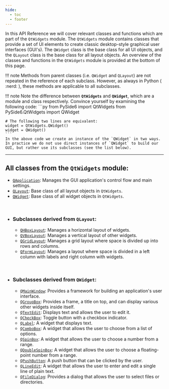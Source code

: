 ```yaml
---
hide:
  - toc
  - footer
---
```


In this API Reference we will cover relevant classes and functions which are part of the `QtWidgets` module. The `QtWidgets` module contains classes that provide a set of UI elements to create classic desktop-style graphical user interfaces (GUI's). The `QWidget` class is the base class for all UI objects, and the `QLayout` class is the base class for all layout objects. An overview of the classes and functions in the `QtWidgets` module is provided at the bottom of this page.


!!! note
    Methods from parent classes (i.e. `QWidget` and `QLayout`) are not repeated in the reference of each subclass. However, as always in Python ( :nerd: ), these methods are applicable to all subclasses. 


!!! note
    Note the difference between **`QtWidgets`** and **`QWidget`**, which are a module and class respectively. Convince yourself by examining the following code:
    ```py 
    from PySide6 import QtWidgets
    from PySide6.QtWidgets import QWidget

    # The following two lines are equivalent:
    widget = QtWidgets.QWidget()
    widget = QWidget()
    ```
    In the above code we create an instance of the `QWidget` in two ways. In practice we do not use direct instances of `QWidget` to build our GUI, but rather use its subclasses (see the list below). 

<hr>

## All classes from the `QtWidgets` module:

  - [`QApplication`](QApplication.md): Manages the GUI application's control flow and main settings.
  - [`QLayout`](QLayout.md): Base class of all layout objects in `QtWidgets`.  
  - [`QWidget`](QWidget.md): Base class of all widget objects in `QtWidgets`.
<br>

- ### Subclasses derived from `QLayout`:
    - [`QHBoxLayout`](QHBoxLayout.md): Manages a horizontal layout of widgets. 
    - [`QVBoxLayout`](QVBoxLayout.md): Manages a vertical layout of other widgets. 
    - [`QGridLayout`](QGridLayout.md): Manages a grid layout where space is divided up into rows and columns.
    - [`QFormLayout`](QFormLayout.md): Manages a layout where space is divided in a left column with labels and right column with widgets.
<br> 

- ### Subclasses derived from `QWidget`:
    - [`QMainWindow`](QMainWindow.md): Provides a framework for building an application's user interface.
    - [`QGroupBox`](QGroupBox.md): Provides a frame, a title on top, and can display various other widgets inside itself.
    - [`QTextEdit`](QTextEdit.md): Displays text and allows the user to edit it.
    - [`QCheckBox`](QCheckBox.md): Toggle button with a checkbox indicator.  
    - [`QLabel`](QLabel.md): A widget that displays text.
    - [`QComboBox`](QComboBox.md): A widget that allows the user to choose from a list of options. 
    - [`QSpinBox`](QSpinBox.md): A widget that allows the user to choose a number from a range.
    - [`QDoubleSpinBox`](QDoubleSpinBox.md): A widget that allows the user to choose a floating-point number from a range.
    - [`QPushButton`](QPushButton.md): A push button that can be clicked by the user.
    - [`QLineEdit`](QLineEdit.md): A widget that allows the user to enter and edit a single line of plain text.
    - [`QFileDialog`](QFileDialog.md): Provides a dialog that allows the user to select files or directories.

<br>
<br>
